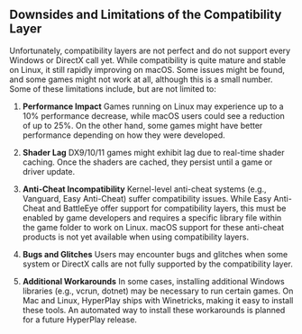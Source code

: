 ## Downsides and Limitations of the Compatibility Layer

Unfortunately, compatibility layers are not perfect and do not support every Windows or DirectX call yet. While compatibility is quite mature and stable on Linux, it still rapidly improving on macOS. Some issues might be found, and some games might not work at all, although this is a small number. Some of these limitations include, but are not limited to:

1. **Performance Impact**
   Games running on Linux may experience up to a 10% performance decrease, while macOS users could see a reduction of up to 25%. On the other hand, some games might have better performance depending on how they were developed.

2. **Shader Lag**
   DX9/10/11 games might exhibit lag due to real-time shader caching. Once the shaders are cached, they persist until a game or driver update.

3. **Anti-Cheat Incompatibility**
   Kernel-level anti-cheat systems (e.g., Vanguard, Easy Anti-Cheat) suffer compatibility issues. While Easy Anti-Cheat and BattleEye offer support for compatibility layers, this must be enabled by game developers and requires a specific library file within the game folder to work on Linux. macOS support for these anti-cheat products is not yet available when using compatibility layers.

4. **Bugs and Glitches**
   Users may encounter bugs and glitches when some system or DirectX calls are not fully supported by the compatibility layer.

5. **Additional Workarounds**
   In some cases, installing additional Windows libraries (e.g., vcrun, dotnet) may be necessary to run certain games. On Mac and Linux, HyperPlay ships with Winetricks, making it easy to install these tools. An automated way to install these workarounds is planned for a future HyperPlay release.
